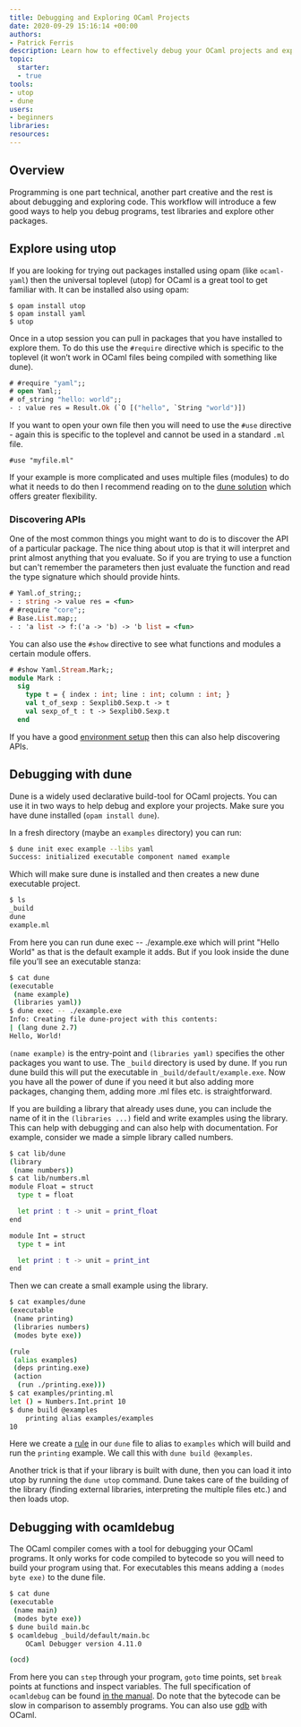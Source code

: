 ```yaml
---
title: Debugging and Exploring OCaml Projects
date: 2020-09-29 15:16:14 +00:00
authors:
- Patrick Ferris
description: Learn how to effectively debug your OCaml projects and explore packages
topic:
  starter:
  - true
tools:
- utop
- dune
users:
- beginners
libraries: 
resources: 
---
```


## Overview 

Programming is one part technical, another part creative and the rest is about debugging and exploring code. This workflow will introduce a few good ways to help you debug programs, test libraries and explore other packages. 

## Explore using utop 

If you are looking for trying out packages installed using opam (like `ocaml-yaml`) then the universal toplevel (utop) for OCaml is a great tool to get familiar with. It can be installed also using opam: 

```
$ opam install utop 
$ opam install yaml
$ utop 
```

Once in a utop session you can pull in packages that you have installed to explore them. To do this use the `#require` directive which is specific to the toplevel (it won’t work in OCaml files being compiled with something like dune).

```ocaml env=yaml
# #require "yaml";;
# open Yaml;;
# of_string "hello: world";;
- : value res = Result.Ok (`O [("hello", `String "world")])
```

If you want to open your own file then you will need to use the `#use` directive - again this is specific to the toplevel and cannot be used in a standard `.ml` file. 

```
#use "myfile.ml"
```

If your example is more complicated and uses multiple files (modules) to do what it needs to do then I recommend reading on to the [dune solution](#debugging-with-dune) which offers greater flexibility.

### Discovering APIs 

One of the most common things you might want to do is to discover the API of a particular package. The nice thing about utop is that it will interpret and print almost anything that you evaluate. So if you are trying to use a function but can't remember the parameters then just evaluate the function and read the type signature which should provide hints.

```ocaml env=yaml
# Yaml.of_string;;
- : string -> value res = <fun>
# #require "core";;
# Base.List.map;;
- : 'a list -> f:('a -> 'b) -> 'b list = <fun>
```

You can also use the `#show` directive to see what functions and modules a certain module offers. 

```ocaml env=yaml
# #show Yaml.Stream.Mark;;
module Mark :
  sig
    type t = { index : int; line : int; column : int; }
    val t_of_sexp : Sexplib0.Sexp.t -> t
    val sexp_of_t : t -> Sexplib0.Sexp.t
  end
```

If you have a good [environment setup](/workflows/configuring-ocaml-tools-for-your-editor) then this can also help discovering APIs. 

## Debugging with dune 

Dune is a widely used declarative build-tool for OCaml projects. You can use it in two ways to help debug and explore your projects. Make sure you have dune installed (`opam install dune`). 

In a fresh directory (maybe an `examples` directory) you can run:

```sh dir=examples/example
$ dune init exec example --libs yaml
Success: initialized executable component named example
```

Which will make sure dune is installed and then creates a new dune executable project. 

```sh dir=examples/example
$ ls 
_build
dune
example.ml
```

From here you can run dune exec -- ./example.exe which will print "Hello World" as that is the default example it adds. But if you look inside the dune file you’ll see an executable stanza:

```sh dir=examples/example
$ cat dune 
(executable
 (name example)
 (libraries yaml))
$ dune exec -- ./example.exe 
Info: Creating file dune-project with this contents:
| (lang dune 2.7)
Hello, World!
```

`(name example)` is the entry-point and `(libraries yaml)` specifies the other packages you want to use. The `_build` directory is used by dune. If you run dune build this will put the executable in `_build/default/example.exe`. Now you have all the power of dune if you need it but also adding more packages, changing them, adding more .ml files etc. is straightforward.

If you are building a library that already uses dune, you can include the name of it in the `(libraries ...)` field and write examples using the library. This can help with debugging and can also help with documentation. For example, consider we made a simple library called numbers. 

```sh dir=examples/library
$ cat lib/dune 
(library
 (name numbers))
$ cat lib/numbers.ml
module Float = struct
  type t = float

  let print : t -> unit = print_float
end

module Int = struct
  type t = int

  let print : t -> unit = print_int
end
```

Then we can create a small example using the library. 

```sh dir=examples/library
$ cat examples/dune 
(executable
 (name printing)
 (libraries numbers)
 (modes byte exe))

(rule
 (alias examples)
 (deps printing.exe)
 (action
  (run ./printing.exe)))
$ cat examples/printing.ml
let () = Numbers.Int.print 10
$ dune build @examples
    printing alias examples/examples
10
```

Here we create a [rule](https://dune.readthedocs.io/en/stable/dune-files.html#rule) in our `dune` file to alias to `examples` which will build and run the `printing` example. We call this with `dune build @examples`. 

Another trick is that if your library is built with dune, then you can load it into utop by running the `dune utop` command. Dune takes care of the building of the library (finding external libraries, interpreting the multiple files etc.) and then loads utop. 

## Debugging with ocamldebug

The OCaml compiler comes with a tool for debugging your OCaml programs. It only works for code compiled to bytecode so you will need to build your program using that. For executables this means adding a `(modes byte exe)` to the dune file. 

```sh dir=examples/debug
$ cat dune
(executable
 (name main)
 (modes byte exe))
$ dune build main.bc 
$ ocamldebug _build/default/main.bc
	OCaml Debugger version 4.11.0

(ocd)
```

From here you can `step` through your program, `goto` time points, set `break` points at functions and inspect variables. The full specification of `ocamldebug` can be found [in the manual](https://caml.inria.fr/pub/docs/manual-ocaml/debugger.html). Do note that the bytecode can be slow in comparison to assembly programs. You can also use [gdb](https://www.gnu.org/software/gdb/) with OCaml.

